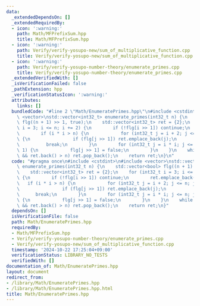 ```yaml
---
data:
  _extendedDependsOn: []
  _extendedRequiredBy:
  - icon: ':warning:'
    path: Math/MFPrefixSum.hpp
    title: Math/MFPrefixSum.hpp
  - icon: ':warning:'
    path: Verify/verify-yosupo-new/sum_of_multiplicative_function.cpp
    title: Verify/verify-yosupo-new/sum_of_multiplicative_function.cpp
  - icon: ':warning:'
    path: Verify/verify-yosupo-number-theory/enumerate_primes.cpp
    title: Verify/verify-yosupo-number-theory/enumerate_primes.cpp
  _extendedVerifiedWith: []
  _isVerificationFailed: false
  _pathExtension: hpp
  _verificationStatusIcon: ':warning:'
  attributes:
    links: []
  bundledCode: "#line 2 \"Math/EnumeratePrimes.hpp\"\n#include <cstdint>\n#include\
    \ <vector>\nstd::vector<int32_t> enumerate_primes(int32_t n) {\n    std::vector<bool>\
    \ flg((n + 1) >> 1, true);\n    std::vector<int32_t> ret = {2};\n    for (int32_t\
    \ i = 3; i <= n; i += 2) {\n        if (!flg[i >> 1]) continue;\n        ret.emplace_back(i);\n\
    \        if (i * i > n) {\n            for (int32_t j = i + 2; j <= n; j += 2)\
    \ {\n                if (flg[j >> 1]) ret.emplace_back(j);\n            }\n  \
    \          break;\n        }\n        for (int32_t j = i * i; j <= n; j += i <<\
    \ 1) {\n            flg[j >> 1] = false;\n        }\n    }\n    while (!ret.empty()\
    \ && ret.back() > n) ret.pop_back();\n    return ret;\n}\n"
  code: "#pragma once\n#include <cstdint>\n#include <vector>\nstd::vector<int32_t>\
    \ enumerate_primes(int32_t n) {\n    std::vector<bool> flg((n + 1) >> 1, true);\n\
    \    std::vector<int32_t> ret = {2};\n    for (int32_t i = 3; i <= n; i += 2)\
    \ {\n        if (!flg[i >> 1]) continue;\n        ret.emplace_back(i);\n     \
    \   if (i * i > n) {\n            for (int32_t j = i + 2; j <= n; j += 2) {\n\
    \                if (flg[j >> 1]) ret.emplace_back(j);\n            }\n      \
    \      break;\n        }\n        for (int32_t j = i * i; j <= n; j += i << 1)\
    \ {\n            flg[j >> 1] = false;\n        }\n    }\n    while (!ret.empty()\
    \ && ret.back() > n) ret.pop_back();\n    return ret;\n}"
  dependsOn: []
  isVerificationFile: false
  path: Math/EnumeratePrimes.hpp
  requiredBy:
  - Math/MFPrefixSum.hpp
  - Verify/verify-yosupo-number-theory/enumerate_primes.cpp
  - Verify/verify-yosupo-new/sum_of_multiplicative_function.cpp
  timestamp: '2024-10-22 17:25:04+09:00'
  verificationStatus: LIBRARY_NO_TESTS
  verifiedWith: []
documentation_of: Math/EnumeratePrimes.hpp
layout: document
redirect_from:
- /library/Math/EnumeratePrimes.hpp
- /library/Math/EnumeratePrimes.hpp.html
title: Math/EnumeratePrimes.hpp
---
```

